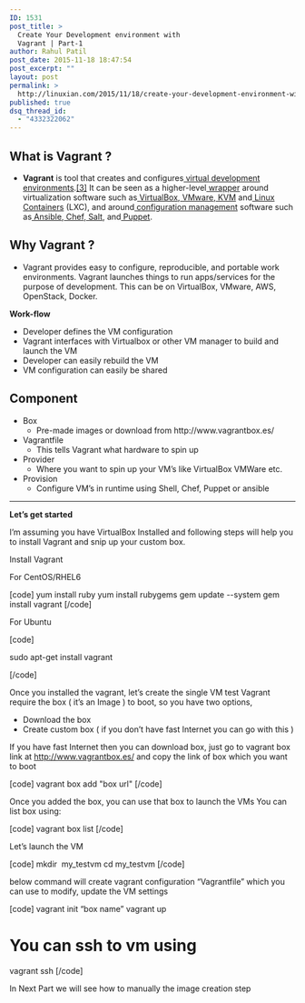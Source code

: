 ```yaml
---
ID: 1531
post_title: >
  Create Your Development environment with
  Vagrant | Part-1
author: Rahul Patil
post_date: 2015-11-18 18:47:54
post_excerpt: ""
layout: post
permalink: >
  http://linuxian.com/2015/11/18/create-your-development-environment-with-vagrant-part-1/
published: true
dsq_thread_id:
  - "4332322062"
---
```

<h2><b>What is Vagrant ?</b></h2>
<ul>
	<li><b>Vagrant</b> is tool that creates and configures<a href="https://en.wikipedia.org/wiki/Virtualization"> virtual</a><a href="https://en.wikipedia.org/wiki/Development_environment_%28software_development_process%29"> development environments</a>.<a href="https://en.wikipedia.org/wiki/Vagrant_%28software%29#cite_note-3">[3]</a> It can be seen as a higher-level<a href="https://en.wikipedia.org/wiki/Wrapper_library"> wrapper</a> around virtualization software such as<a href="https://en.wikipedia.org/wiki/VirtualBox"> VirtualBox</a>,<a href="https://en.wikipedia.org/wiki/VMware"> VMware</a>,<a href="https://en.wikipedia.org/wiki/Kernel-based_Virtual_Machine"> KVM</a> and<a href="https://en.wikipedia.org/wiki/Linux_Containers"> Linux Containers</a> (LXC), and around<a href="https://en.wikipedia.org/wiki/Configuration_management"> configuration management</a> software such as<a href="https://en.wikipedia.org/wiki/Ansible_%28software%29"> Ansible</a>,<a href="https://en.wikipedia.org/wiki/Chef_%28software%29"> Chef</a>,<a href="https://en.wikipedia.org/wiki/Salt_%28software%29"> Salt</a>, and<a href="https://en.wikipedia.org/wiki/Puppet_%28software%29"> Puppet</a>.</li>
</ul>
<h2><b>Why Vagrant ?</b></h2>
<ul>
	<li>Vagrant provides easy to configure, reproducible, and portable work environments. Vagrant launches things to run apps/services for the purpose of development. This can be on VirtualBox, VMware, AWS, OpenStack, Docker.</li>
</ul>
<b>Work-flow </b>
<ul>
	<li>Developer defines the VM configuration</li>
	<li>Vagrant interfaces with Virtualbox or other VM manager to build and launch the VM</li>
	<li>Developer can easily rebuild the VM</li>
	<li>VM configuration can easily be shared</li>
</ul>
<h2><b>Component </b></h2>
<ul>
	<li>Box
<ul>
	<li>Pre-made images or download from http://www.vagrantbox.es/</li>
</ul>
</li>
	<li>Vagrantfile
<ul>
	<li>This tells Vagrant what hardware to spin up</li>
</ul>
</li>
	<li>Provider
<ul>
	<li>Where you want to spin up your VM’s like VirtualBox VMWare etc.</li>
</ul>
</li>
	<li>Provision
<ul>
	<li>Configure VM’s in runtime using Shell, Chef, Puppet or ansible</li>
</ul>
</li>
</ul>

<hr />

<b>Let’s get started </b>

I’m assuming you have VirtualBox Installed and following steps will help you to install Vagrant and snip up your custom box.

Install Vagrant

For CentOS/RHEL6

[code]
yum install ruby
yum install rubygems
gem update --system
gem install vagrant
[/code]

For Ubuntu

[code]


sudo apt-get install vagrant 

[/code]

Once you installed the vagrant, let’s create the single VM test
Vagrant require the box ( it’s an Image ) to boot, so you have two options,
<ul>
	<li>Download the box</li>
	<li>Create custom box ( if you don’t have fast Internet you can go with this )</li>
</ul>
If you have fast Internet then you can download box, just go to vagrant box link at <a href="http://www.vagrantbox.es/">http://www.vagrantbox.es/</a> and copy the link of box which you want to boot


[code]
vagrant box add &quot;box url&quot;
[/code]


Once you added the box, you can use that box to launch the VMs
You can list box using:


[code]
vagrant box list
[/code]


Let’s launch the VM


[code]
mkdir  my_testvm
cd my_testvm
[/code]


below command will create vagrant configuration “Vagrantfile” which you can use to modify, update the VM settings


[code]
vagrant init “box name”
vagrant up
# You can ssh to vm using
vagrant ssh
[/code]


In Next Part we will see how to manually the image creation step